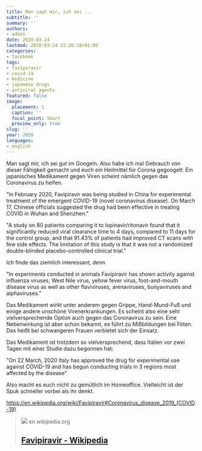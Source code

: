 ```yaml
---
title: Man sagt mir, ich sei ...
subtitle: ''
summary: ''
authors:
- admin
date: 2020-03-24
lastmod: 2020-03-24 23:26:18+01:00
categories:
- facebook
tags:
- favipiravir
- covid-19
- medicine
- japanese drugs
- antiviral agents
featured: false
image:
  placement: 1
  caption: ''
  focal_point: Smart
  preview_only: true
slug: ''
year: 2020
languages:
- english
---
```


Man sagt mir, ich sei gut im Googeln. Also habe ich mal Gebrauch von dieser Fähigkeit gemacht und euch ein Heilmittel für Corona gegoogelt: 
Ein japanisches Medikament gegen Viren scheint nämlich gegen das Coronavirus zu helfen.

"In February 2020, Favipiravir was being studied in China for experimental treatment of the emergent COVID-19 (novel coronavirus disease). On March 17, Chinese officials suggested the drug had been effective in treating COVID in Wuhan and Shenzhen."

"A study on 80 patients comparing it to lopinavir/ritonavir found that it significantly reduced viral clearance time to 4 days, compared to 11 days for the control group, and that 91.43% of patients had improved CT scans with few side effects. The limitation of this study is that it was not a randomized double-blinded placebo-controlled clinical trial."

Ich finde das ziemlich interessant, denn 

"In experiments conducted in animals Favipiravir has shown activity against influenza viruses, West Nile virus, yellow fever virus, foot-and-mouth disease virus as well as other flaviviruses, arenaviruses, bunyaviruses and alphaviruses."

Das Medikament wirkt unter anderem gegen Grippe, Hand-Mund-Fuß und einige andere unschöne Virenerkrankungen. Es scheint also eine sehr vielversprechende Option auch gegen das Coronavirus zu sein. Eine Nebenwirkung ist aber schon bekannt, es führt zu Mißbildungen bei Föten. Das heißt bei schwangeren Frauen verbietet sich der Einsatz.  

Das Medikament ist trotzdem so vielversprechend, dass Italien vor zwei Tagen mit einer Studie dazu begonnen hat:

"On 22 March, 2020 Italy has approved the drug for experimental use against COVID-19 and has begun conducting trials in 3 regions most affected by the disease"

Also macht es euch nicht zu gemütlich im Homeoffice. Vielleicht ist der Spuk schneller vorbei als ihr denkt. 

https://en.wikipedia.org/wiki/Favipiravir#Coronavirus_disease_2019_(COVID-19)
> [![](https://upload.wikimedia.org/wikipedia/commons/thumb/8/8c/Favipiravir.svg/1200px-Favipiravir.svg.png)](https://en.wikipedia.org/wiki/Favipiravir#Coronavirus_disease_2019_(COVID-19))
> en.wikipedia.org
> ## [Favipiravir - Wikipedia](https://en.wikipedia.org/wiki/Favipiravir#Coronavirus_disease_2019_(COVID-19))
>
>